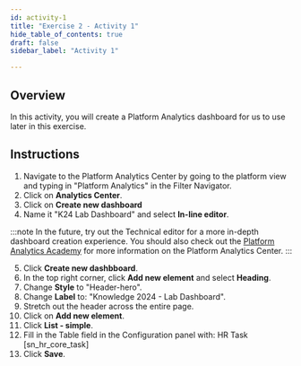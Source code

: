 ```yaml
---
id: activity-1
title: "Exercise 2 - Activity 1"
hide_table_of_contents: true
draft: false
sidebar_label: "Activity 1"

---
```


## Overview
In this activity, you will create a Platform Analytics dashboard for us to use later in this exercise.

## Instructions

1. Navigate to the Platform Analytics Center by going to the platform view and typing in "Platform Analytics" in the Filter Navigator.
2. Click on **Analytics Center**.
3. Click on **Create new dashboard**
4. Name it "K24 Lab Dashboard" and select **In-line editor**.

:::note
In the future, try out the Technical editor for a more in-depth dashboard creation experience. You should also check out the [Platform Analytics Academy](https://www.servicenow.com/community/platform-analytics-articles/2023-platform-analytics-academy-sessions/ta-p/2440869) for more information on the Platform Analytics Center. 
:::

5. Click **Create new dashbboard**.
6. In the top right corner, click **Add new element** and select **Heading**.
7. Change **Style** to "Header-hero".
8. Change **Label** to: "Knowledge 2024 - Lab Dashboard".
9. Stretch out the header across the entire page.
10. Click on **Add new element**.
11. Click **List - simple**.
12. Fill in the Table field in the Configuration panel with: HR Task [sn_hr_core_task]
13. Click **Save**.

